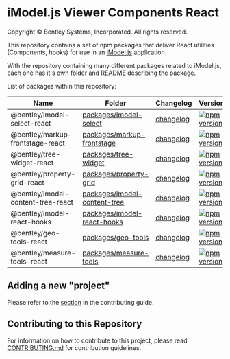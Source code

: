 # iModel.js Viewer Components React

Copyright © Bentley Systems, Incorporated. All rights reserved.

This repository contains a set of npm packages that deliver React utilities (Components, hooks) for use in an [iModel.js](imodeljs.org) application.

With the repository containing many different packages related to iModel.js, each one has it's own folder and README describing the package.

List of packages within this repository:

| Name                               | Folder                                                         | Changelog | Version                                                                                                                                                |
| ---------------------------------- | -------------------------------------------------------------- | --------- | ------------------------------------------------------------------------------------------------------------------------------------------------------ |
| @bentley/imodel-select-react       | [packages/imodel-select](./packages/imodel-select/)            | [changelog](./packages/imodel-select/CHANGELOG.md) | [![npm version](https://badge.fury.io/js/%40bentley%2Fimodel-select-react.svg)](https://badge.fury.io/js/%40bentley%2Fimodel-select-react)             |
| @bentley/markup-frontstage-react   | [packages/markup-frontstage](./packages/markup-frontstage/)    | [changelog](./packages/markup-frontstage/CHANGELOG.md) | [![npm version](https://badge.fury.io/js/%40bentley%2Fmarkup-frontstage-react.svg)](https://badge.fury.io/js/%40bentley%2Fmarkup-frontstage-react)     |
| @bentley/tree-widget-react         | [packages/tree-widget](./packages/tree-widget/)                | [changelog](./packages/tree-widget/CHANGELOG.md) | [![npm version](https://badge.fury.io/js/%40bentley%2Ftree-widget-react.svg)](https://badge.fury.io/js/%40bentley%2Ftree-widget-react)                 |
| @bentley/property-grid-react       | [packages/property-grid](./packages/property-grid)             | [changelog](./packages/property-grid/CHANGELOG.md) | [![npm version](https://badge.fury.io/js/%40bentley%2Fproperty-grid-react.svg)](https://badge.fury.io/js/%40bentley%2Fproperty-grid-react)             |
| @bentley/imodel-content-tree-react | [packages/imodel-content-tree](./packages/imodel-content-tree) | [changelog](./packages/imodel-content-tree/CHANGELOG.md) | [![npm version](https://badge.fury.io/js/%40bentley%2Fimodel-content-tree-react.svg)](https://badge.fury.io/js/%40bentley%2Fimodel-content-tree-react) |
| @bentley/imodel-react-hooks        | [packages/imodel-react-hooks](./packages/imodel-react-hooks)   | [changelog](./packages/imodel-react-hooks/CHANGELOG.md) | [![npm version](https://badge.fury.io/js/%40bentley%2Fimodel-react-hooks.svg)](https://badge.fury.io/js/%40bentley%2Fimodel-react-hooks)               |
| @bentley/geo-tools-react           | [packages/geo-tools](./packages/geo-tools)                     | [changelog](./packages/geo-tools/CHANGELOG.md) | [![npm version](https://badge.fury.io/js/%40bentley%2Fgeo-tools-react.svg)](https://badge.fury.io/js/%40bentley%2Fgeo-tools-react)                     |
| @bentley/measure-tools-react       | [packages/measure-tools](./packages/measure-tools)             | [changelog](./packages/measure-tools/CHANGELOG.md) | [![npm version](https://badge.fury.io/js/%40bentley%2Fmeasure-tools-react.svg)](https://badge.fury.io/js/%40bentley%2Fmeasure-tools-react)             |

## Adding a new "project"

Please refer to the [section](CONTRIBUTING.md#adding-a-new-project) in the contributing guide.

## Contributing to this Repository

For information on how to contribute to this project, please read [CONTRIBUTING.md](CONTRIBUTING.md) for contribution guidelines.
